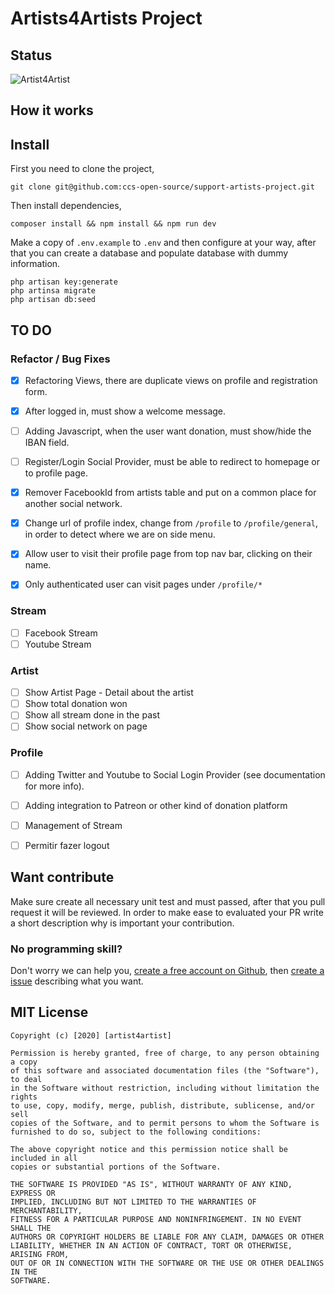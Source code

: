 # Artists4Artists Project

## Status  
![Artist4Artist](https://github.com/ccs-open-source/support-artists-project/workflows/Artist4Artist/badge.svg)

## How it works  

## Install

First you need to clone the project,  
```
git clone git@github.com:ccs-open-source/support-artists-project.git
```

Then install dependencies,
```
composer install && npm install && npm run dev
```  

Make a copy of ``.env.example`` to ``.env`` and then configure at your way, after that
you can create a database and populate database with dummy information.  

```
php artisan key:generate  
php artinsa migrate
php artisan db:seed
```

## TO DO  


### Refactor / Bug Fixes
 - [x] Refactoring Views, there are duplicate views on profile and registration form.  
 - [x] After logged in, must show a welcome message.  
 - [ ] Adding Javascript, when the user want donation, must show/hide the IBAN field.  
 - [ ] Register/Login Social Provider, must be able to redirect to homepage or to profile page.  
 - [x] Remover FacebookId from artists table and put on a common place for another social network.    
 - [x] Change url of profile index, change from `/profile` to `/profile/general`, in order to detect where we are on side menu.    
 - [x] Allow user to visit their profile page from top nav bar, clicking on their name.  
 - [x] Only authenticated user can visit pages under `/profile/*`  
 
   
### Stream  
- [ ] Facebook Stream  
- [ ] Youtube Stream  

### Artist  
- [ ] Show Artist Page - Detail about the artist  
- [ ] Show total donation won  
- [ ] Show all stream done in the past  
- [ ] Show social network on page  

### Profile  
- [ ] Adding Twitter and Youtube to Social Login Provider (see documentation for more info).   
- [ ] Adding integration to Patreon or other kind of donation platform  
- [ ] Management of Stream  
- [ ] Permitir fazer logout


## Want contribute

Make sure create all necessary unit test and must passed, after that you pull request it will 
be reviewed. In order to make ease to evaluated your PR write a short description why is important
your contribution. 

### No programming skill?  

Don't worry we can help you, [create a free account on Github](https://github.com/join?source=header-home), then [create a issue](https://github.com/ccs-open-source/support-artists-project/issues/new) describing what
you want.

## MIT License

```
Copyright (c) [2020] [artist4artist]

Permission is hereby granted, free of charge, to any person obtaining a copy
of this software and associated documentation files (the "Software"), to deal
in the Software without restriction, including without limitation the rights
to use, copy, modify, merge, publish, distribute, sublicense, and/or sell
copies of the Software, and to permit persons to whom the Software is
furnished to do so, subject to the following conditions:

The above copyright notice and this permission notice shall be included in all
copies or substantial portions of the Software.

THE SOFTWARE IS PROVIDED "AS IS", WITHOUT WARRANTY OF ANY KIND, EXPRESS OR
IMPLIED, INCLUDING BUT NOT LIMITED TO THE WARRANTIES OF MERCHANTABILITY,
FITNESS FOR A PARTICULAR PURPOSE AND NONINFRINGEMENT. IN NO EVENT SHALL THE
AUTHORS OR COPYRIGHT HOLDERS BE LIABLE FOR ANY CLAIM, DAMAGES OR OTHER
LIABILITY, WHETHER IN AN ACTION OF CONTRACT, TORT OR OTHERWISE, ARISING FROM,
OUT OF OR IN CONNECTION WITH THE SOFTWARE OR THE USE OR OTHER DEALINGS IN THE
SOFTWARE.

```

